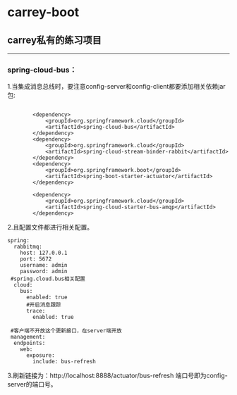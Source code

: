 # carrey-boot
## carrey私有的练习项目
---
### spring-cloud-bus：
1.当集成消息总线时，要注意config-server和config-client都要添加相关依赖jar包:</br>
```

        <dependency>
            <groupId>org.springframework.cloud</groupId>
            <artifactId>spring-cloud-bus</artifactId>
        </dependency>
        <dependency>
            <groupId>org.springframework.cloud</groupId>
            <artifactId>spring-cloud-stream-binder-rabbit</artifactId>
        </dependency>
        <dependency>
            <groupId>org.springframework.boot</groupId>
            <artifactId>spring-boot-starter-actuator</artifactId>
        </dependency>

        <dependency>
            <groupId>org.springframework.cloud</groupId>
            <artifactId>spring-cloud-starter-bus-amqp</artifactId>
        </dependency>

```
2.且配置文件都进行相关配置。</br>
```
spring:
  rabbitmq:
    host: 127.0.0.1
    port: 5672
    username: admin
    password: admin
 #spring.cloud.bus相关配置
  cloud:
    bus:
      enabled: true
      #开启消息跟踪
      trace:
        enabled: true
        
 #客户端不开放这个更新接口，在server端开放       
 management:
  endpoints:
    web:
      exposure:
        include: bus-refresh
```
3.刷新链接为：http://localhost:8888/actuator/bus-refresh 端口号即为config-server的端口号。
